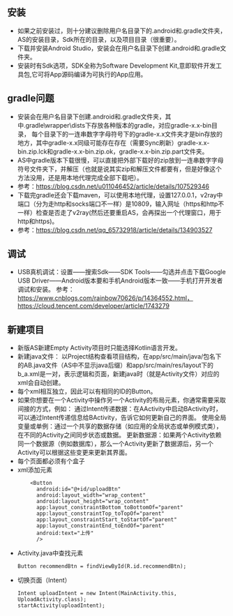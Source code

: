 ## 安装
- 如果之前安装过，则十分建议删除用户名目录下的.android和.gradle文件夹，AS的安装目录，Sdk所在的目录，以及项目目录（很重要）。
- 下载并安装Android Studio，安装会在用户名目录下创建.android和.gradle文件夹。
- 安装时有Sdk选项，SDK全称为Software Development Kit,意即软件开发工具包,它可将App源码编译为可执行的App应用。
## gradle问题
- 安装会在用户名目录下创建.android和.gradle文件夹，其中.gradle\wrapper\dists下存放各种版本的gradle，对应gradle-x.x-bin目录，
每个目录下的一连串数字字母符号下的gradle-x.x文件夹才是bin存放的地方，其中gradle-x.x同级可能存在存在（需要Sync刷新）gradle-x.x-bin.zip.lck和gradle-x.x-bin.zip.ok，gradle-x.x-bin.zip.part文件夹。
- AS中gradle版本下载很慢，可以直接把外部下载好的zip放到一连串数字字母符号文件夹下，并解压（也就是说其实zip和解压文件都要有，但是好像这个方法没用，还是用本地代理完成全部下载吧）。
- 参考：https://blog.csdn.net/u011046452/article/details/107529346
- 下载完gradle还会下载maven，可以使用本地代理，设置127.0.0.1，v2ray中端口（分为走http和socks端口不一样）是10809，输入网址（https和http不一样）检查是否走了v2ray(然后还要重启AS，会再探出一个代理窗口，用于http和https)。
- 参考：https://blog.csdn.net/qq_65732918/article/details/134903527
## 调试
- USB真机调试：设置——搜索Sdk——SDK Tools——勾选并点击下载Google USB Driver——Android版本要和手机Android版本一致——手机打开开发者调试和安装。
参考：https://www.cnblogs.com/rainbow70626/p/14364552.html，https://cloud.tencent.com/developer/article/1743279
## 新建项目
- 新版AS新建Empty Activity项目时只能选择Kotlin语言开发。
- 新建java文件：
  以Project结构查看项目结构，在app/src/main/java/包名下的AB.java文件（AS中不显示java后缀）和app/src/main/res/layout下的b_a.xml是一对，表示逻辑和页面，新建java时（就是Activity文件）对应的xml会自动创建。
- 每个xml相互独立，因此可以有相同的ID的Button。
- 如果你想要在一个Activity中操作另一个Activity的布局元素，你通常需要采取间接的方式，例如：
通过Intent传递数据：在AActivity中启动BActivity时，可以通过Intent传递信息给BActivity，告诉它如何更新自己的界面。
使用全局变量或单例：通过一个共享的数据存储（如应用的全局状态或单例模式类），在不同的Activity之间同步状态或数据。
更新数据源：如果两个Activity依赖同一个数据源（例如数据库），那么一个Activity更新了数据源后，另一个Activity可以根据这些变更来更新其界面。
- 每个页面都必须有个盒子
- xml添加元素
  ```
      <Button
        android:id="@+id/uploadBtn"
        android:layout_width="wrap_content"
        android:layout_height="wrap_content"
        app:layout_constraintBottom_toBottomOf="parent"
        app:layout_constraintTop_toTopOf="parent"
        app:layout_constraintStart_toStartOf="parent"
        app:layout_constraintEnd_toEndOf="parent"
        android:text="上传"
        />
  ```
- Activity.java中查找元素
  ```
  Button recommendBtn = findViewById(R.id.recommendBtn);
  ```
- 切换页面（Intent）
  ```
  Intent uploadIntent = new Intent(MainActivity.this, UploadActivity.class);
  startActivity(uploadIntent);
  ```

